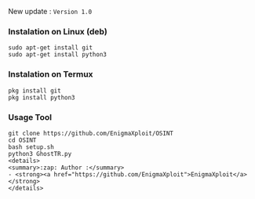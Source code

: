 
New update :
```Version 1.0```

### Instalation on Linux (deb)
```
sudo apt-get install git
sudo apt-get install python3
```

### Instalation on Termux
```
pkg install git
pkg install python3
```

### Usage Tool
```
git clone https://github.com/EnigmaXploit/OSINT
cd OSINT
bash setup.sh
python3 GhostTR.py
<details>
<summary>:zap: Author :</summary>
- <strong><a href="https://github.com/EnigmaXploit">EnigmaXploit</a></strong>
</details>
